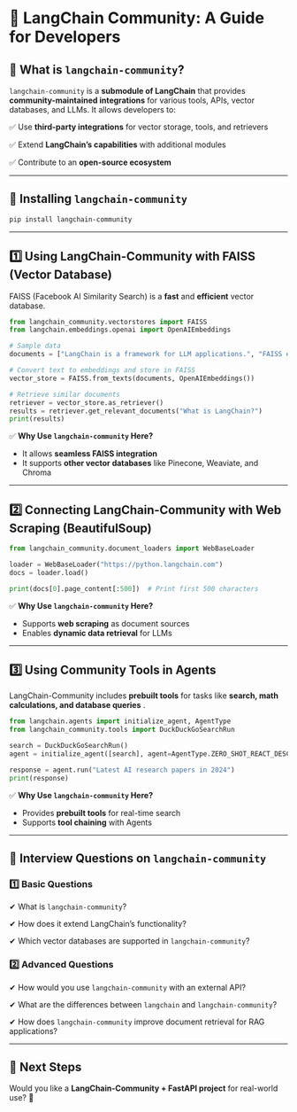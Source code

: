 # **🚀 LangChain Community: A Guide for Developers**

## **🔹 What is `langchain-community`?**

`langchain-community` is a **submodule of LangChain** that provides **community-maintained integrations** for various tools, APIs, vector databases, and LLMs. It allows developers to:

✅ Use **third-party integrations** for vector storage, tools, and retrievers

✅ Extend **LangChain’s capabilities** with additional modules

✅ Contribute to an **open-source ecosystem**

---

## **🔹 Installing `langchain-community`**

```bash
pip install langchain-community
```

---

## **1️⃣ Using LangChain-Community with FAISS (Vector Database)**

FAISS (Facebook AI Similarity Search) is a **fast** and **efficient** vector database.

```python
from langchain_community.vectorstores import FAISS
from langchain.embeddings.openai import OpenAIEmbeddings

# Sample data
documents = ["LangChain is a framework for LLM applications.", "FAISS enables fast vector search."]

# Convert text to embeddings and store in FAISS
vector_store = FAISS.from_texts(documents, OpenAIEmbeddings())

# Retrieve similar documents
retriever = vector_store.as_retriever()
results = retriever.get_relevant_documents("What is LangChain?")
print(results)
```

✅ **Why Use `langchain-community` Here?**

* It allows **seamless FAISS integration**
* It supports **other vector databases** like Pinecone, Weaviate, and Chroma

---

## **2️⃣ Connecting LangChain-Community with Web Scraping (BeautifulSoup)**

```python
from langchain_community.document_loaders import WebBaseLoader

loader = WebBaseLoader("https://python.langchain.com")
docs = loader.load()

print(docs[0].page_content[:500])  # Print first 500 characters
```

✅ **Why Use `langchain-community` Here?**

* Supports **web scraping** as document sources
* Enables **dynamic data retrieval** for LLMs

---

## **3️⃣ Using Community Tools in Agents**

LangChain-Community includes **prebuilt tools** for tasks like  **search, math calculations, and database queries** .

```python
from langchain.agents import initialize_agent, AgentType
from langchain_community.tools import DuckDuckGoSearchRun

search = DuckDuckGoSearchRun()
agent = initialize_agent([search], agent=AgentType.ZERO_SHOT_REACT_DESCRIPTION, verbose=True)

response = agent.run("Latest AI research papers in 2024")
print(response)
```

✅ **Why Use `langchain-community` Here?**

* Provides **prebuilt tools** for real-time search
* Supports **tool chaining** with Agents

---

## **🔹 Interview Questions on `langchain-community`**

### **1️⃣ Basic Questions**

✔ What is `langchain-community`?

✔ How does it extend LangChain’s functionality?

✔ Which vector databases are supported in `langchain-community`?

### **2️⃣ Advanced Questions**

✔ How would you use `langchain-community` with an external API?

✔ What are the differences between `langchain` and `langchain-community`?

✔ How does `langchain-community` improve document retrieval for RAG applications?

---

## **🚀 Next Steps**

Would you like a **LangChain-Community + FastAPI project** for real-world use? 🎯
